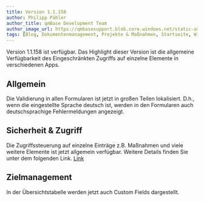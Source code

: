 ```yaml
---
title: Version 1.1.158
author: Philipp Pähler
author_title: qmBase Development Team
author_image_url: https://qmbasesupport.blob.core.windows.net/static-assets/img/persons/paehler_round.png
tags: [Blog, Dokumentenmanagement, Projekte & Maßnahmen, Startseite, Wiki]
---
```


Version 1.1.158 ist verfügbar. Das Highlight dieser Version ist die allgemeine Verfügbarkeit des Eingeschränkten Zugriffs auf einzelne Elemente in verschiedenen Apps.

<!--truncate-->

## Allgemein

Die Validierung in allen Formularen ist jetzt in großen Teilen lokalisiert. D.h., wenn die eingestellte Sprache deutsch ist, werden in den Formularen auch deutschsprachige Fehlermeldungen angezeigt.

## Sicherheit & Zugriff

Die Zugriffssteuerung auf einzelne Einträge z.B. Maßnahmen und viele weitere Elemente ist jetzt allgemein verfügbar. Weitere Details finden Sie unter dem folgenden Link.
[Link](/docs/faqs/rollen-berechtigungen-und-zugriff/)

## Zielmanagement

In der Übersichtstabelle werden jetzt auch Custom Fields dargestellt.
